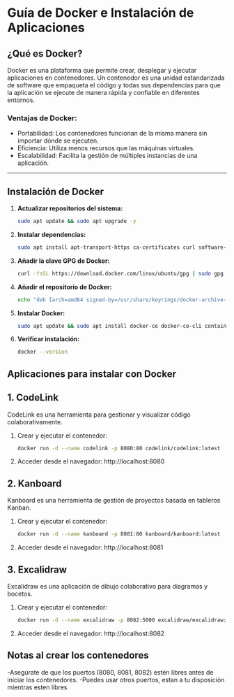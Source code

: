 # Guía de Docker e Instalación de Aplicaciones

## ¿Qué es Docker?

Docker es una plataforma que permite crear, desplegar y ejecutar aplicaciones en contenedores. Un contenedor es una unidad estandarizada de software que empaqueta el código y todas sus dependencias para que la aplicación se ejecute de manera rápida y confiable en diferentes entornos. 

### Ventajas de Docker:
- Portabilidad: Los contenedores funcionan de la misma manera sin importar dónde se ejecuten.
- Eficiencia: Utiliza menos recursos que las máquinas virtuales.
- Escalabilidad: Facilita la gestión de múltiples instancias de una aplicación.

---

## Instalación de Docker

1. **Actualizar repositorios del sistema:**
   ```bash
   sudo apt update && sudo apt upgrade -y
2. **Instalar dependencias:**
   ```bash
   sudo apt install apt-transport-https ca-certificates curl software-properties-common -y
3. **Añadir la clave GPG de Docker:**
   ```bash
   curl -fsSL https://download.docker.com/linux/ubuntu/gpg | sudo gpg --dearmor -o /usr/share/keyrings/docker-archive-keyring.gpg
4. **Añadir el repositorio de Docker:**
   ```bash
   echo "deb [arch=amd64 signed-by=/usr/share/keyrings/docker-archive-keyring.gpg] https://download.docker.com/linux/ubuntu $(lsb_release -cs) stable" | sudo tee /etc/apt/sources.list.d/docker.list > /dev/null
5. **Instalar Docker:**
   ```bash
   sudo apt update && sudo apt install docker-ce docker-ce-cli containerd.io -y
6. **Verificar instalación:**
   ```bash
   docker --version
## Aplicaciones para instalar con Docker

## 1. CodeLink

   CodeLink es una herramienta para gestionar y visualizar código colaborativamente.
   
1. Crear y ejecutar el contenedor:
   ```bash
   docker run -d --name codelink -p 8080:80 codelink/codelink:latest
2. Acceder desde el navegador: http://localhost:8080

## 2. Kanboard

   Kanboard es una herramienta de gestión de proyectos basada en tableros Kanban.
   
1. Crear y ejecutar el contenedor:
   ```bash
   docker run -d --name kanboard -p 8081:80 kanboard/kanboard:latest
2. Acceder desde el navegador: http://localhost:8081

## 3. Excalidraw

   Excalidraw es una aplicación de dibujo colaborativo para diagramas y bocetos.
   
1. Crear y ejecutar el contenedor:
   ```bash
   docker run -d --name excalidraw -p 8082:5000 excalidraw/excalidraw:latest
2. Acceder desde el navegador: http://localhost:8082

## Notas al crear los contenedores

-Asegúrate de que los puertos (8080, 8081, 8082) estén libres antes de iniciar los contenedores.
-Puedes usar otros puertos, estan a tu disposición mientras esten libres



